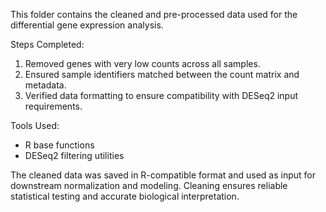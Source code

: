 This folder contains the cleaned and pre-processed data used for the differential gene expression analysis.

Steps Completed:
1. Removed genes with very low counts across all samples.
2. Ensured sample identifiers matched between the count matrix and metadata.
3. Verified data formatting to ensure compatibility with DESeq2 input requirements.

Tools Used:
- R base functions
- DESeq2 filtering utilities

The cleaned data was saved in R-compatible format and used as input for downstream normalization and modeling. Cleaning ensures reliable statistical testing and accurate biological interpretation.

